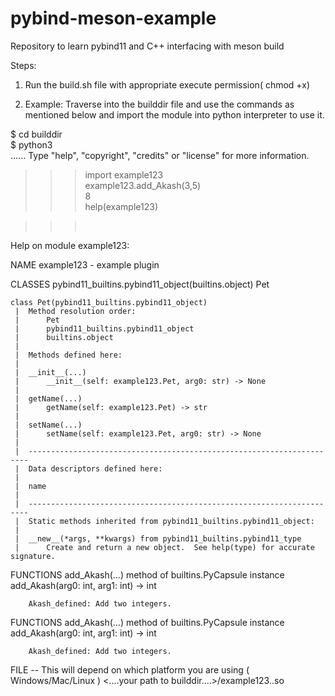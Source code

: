 # pybind-meson-example
Repository to learn pybind11 and C++ interfacing with meson build

Steps:
1. Run the build.sh file with appropriate execute permission( chmod +x)

2. Example: Traverse into the builddir file and use the commands as mentioned below 
   and import the module into python interpreter to use it.

$ cd builddir <br>
$ python3 <br>
......
Type "help", "copyright", "credits" or "license" for more information.
> > > import example123 <br>
> > > example123.add_Akash(3,5) <br>
8 <br>
> > > help(example123) <br>

> > > <br>

Help on module example123:

NAME
    example123 - example plugin

CLASSES
    pybind11_builtins.pybind11_object(builtins.object)
        Pet
    
    class Pet(pybind11_builtins.pybind11_object)
     |  Method resolution order:
     |      Pet
     |      pybind11_builtins.pybind11_object
     |      builtins.object
     |  
     |  Methods defined here:
     |  
     |  __init__(...)
     |      __init__(self: example123.Pet, arg0: str) -> None
     |  
     |  getName(...)
     |      getName(self: example123.Pet) -> str
     |  
     |  setName(...)
     |      setName(self: example123.Pet, arg0: str) -> None
     |  
     |  ----------------------------------------------------------------------
     |  Data descriptors defined here:
     |  
     |  name
     |  
     |  ----------------------------------------------------------------------
     |  Static methods inherited from pybind11_builtins.pybind11_object:
     |  
     |  __new__(*args, **kwargs) from pybind11_builtins.pybind11_type
     |      Create and return a new object.  See help(type) for accurate signature.

FUNCTIONS
    add_Akash(...) method of builtins.PyCapsule instance
        add_Akash(arg0: int, arg1: int) -> int
        
        Akash_defined: Add two integers.

FUNCTIONS
    add_Akash(...) method of builtins.PyCapsule instance
        add_Akash(arg0: int, arg1: int) -> int
        
        Akash_defined: Add two integers.

FILE -- This will depend on which platform you are using ( Windows/Mac/Linux )
    <....your path to builddir....>/example123.<platform-naming>.so